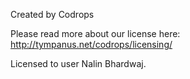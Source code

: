 Created by Codrops

Please read more about our license here: http://tympanus.net/codrops/licensing/ 

Licensed to user Nalin Bhardwaj.